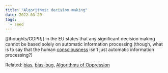```yaml
---
title: "Algorithmic decision making"
date: 2022-03-29
tags:
  - seed
---
```


[[thoughts/GDPR]] in the EU states that any significant decision making cannot be based solely on automatic information processing (though, what is to say that the human [consciousness](thoughts/consciousness.md) isn't just automatic information processing?)

Related: [bias](thoughts/bias.md), [bias-bug](posts/bias-bug.md), [Algorithms of Oppression](thoughts/Algorithms%20of%20Oppression.md)
